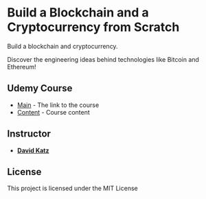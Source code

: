 # Build a Blockchain and a Cryptocurrency from Scratch

Build a blockchain and cryptocurrency.

Discover the engineering ideas
behind technologies like Bitcoin and Ethereum!

## Udemy Course

* [Main](https://www.udemy.com/build-blockchain) - The link to the course
* [Content](https://www.udemy.com/build-blockchain/learn/v4/content) - Course content

## Instructor

* [**David Katz**](https://www.udemy.com/user/54cd8dd54e49b/)

## License

This project is licensed under the MIT License
